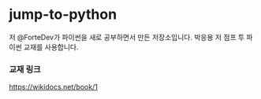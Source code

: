 # jump-to-python

저 @ForteDev가 파이썬을 새로 공부하면서 만든 저장소입니다.
박응용 저 점프 투 파이썬 교재를 사용합니다.

### 교재 링크
https://wikidocs.net/book/1
